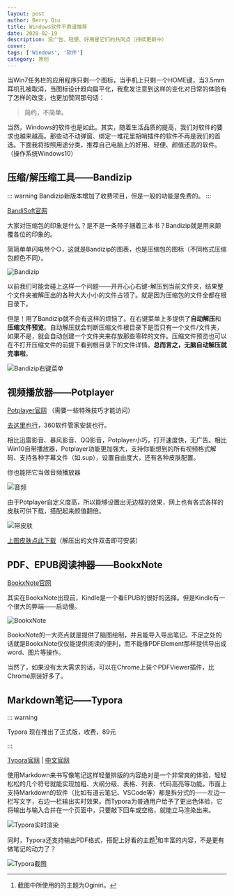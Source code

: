 ```yaml
---
layout: post
author: Berry Qiu
title: Windows软件不靠谱推荐
date: 2020-02-19
description: 没广告、轻便、好用是它们的共同点（持续更新中）
cover: 
tags: ['Windows', '软件']
category: 原创
---
```


当Win7任务栏的应用程序只剩一个图标，当手机上只剩一个HOME键，当3.5mm耳机孔被取消，当图标设计趋向扁平化，我愈发注意到这样的变化对日常的体验有了怎样的改变，也更加赞同那句话：

> 简约，不简单。

当然，Windows的软件也是如此。其实，随着生活品质的提高，我们对软件的要求也越来越高。那些动不动弹窗、绑定一堆花里胡哨插件的软件不再是我们的首选。下面我将按照用途分类，推荐自己电脑上的好用、轻便、颜值还高的软件。（操作系统Windows10）

## 压缩/解压缩工具——Bandizip

::: warning
Bandizip新版本增加了收费项目，但是一般的功能是免费的。
:::

[BandiSoft官网](http://www.bandisoft.com/)

大家对压缩包的印象是什么？是不是一条带子捆着三本书？Bandizip就是用来颠覆各位的印象的。

简简单单闪电带个○，这就是Bandizip的图表，也是压缩包的图标（不同格式压缩包颜色不同）。

![Bandizip](https://markdown-img-1306901910.cos.ap-nanjing.myqcloud.com/20220729142413.png)

以前我们可能会碰上这样一个问题——开开心心右键-解压到当前文件夹，结果整个文件夹被解压出的各种大大小小的文件占领了。就是因为压缩包的文件全都在根目录下。

但是！用了Bandizip就不会有这样的烦恼了。在右键菜单上多提供了**自动解压**和**压缩文件预览**。自动解压就会判断压缩文件根目录下是否只有一个文件/文件夹，如果不是，就会自动创建一个文件夹来存放那些零碎的文件。压缩文件预览也可以在不打开压缩文件的前提下看到根目录下的文件详情。**总而言之，无脑自动解压就完事啦**。

![Bandizip右键菜单](https://markdown-img-1306901910.cos.ap-nanjing.myqcloud.com/20220729142438.png)

## 视频播放器——Potplayer

[Potplayer官网](https://potplayer.daum.net/) （需要一些特殊技巧才能访问）

[去这里也行](https://potplayer.org/)，360软件管家安装也行。

相比迅雷影音、暴风影音、QQ影音，Potplayer小巧，打开速度快，无广告。相比Win10自带播放器，Potplayer功能更加强大，支持你能想到的所有视频格式解码、支持各种字幕文件（如.sup），设置自由度大，还有各种皮肤配置。

你也能把它当做音频播放器

![音频](https://markdown-img-1306901910.cos.ap-nanjing.myqcloud.com/20220729142501.png)

由于Potplayer自定义度高，所以能够设置出无边框的效果，网上也有各式各样的皮肤可供下载，搭配起来颜值翻倍。

![带皮肤](https://markdown-img-1306901910.cos.ap-nanjing.myqcloud.com/20220729142518.png)

[上图皮肤点此下载](https://daumpotplayer.com/wp-content/uploads/2014/11/potplayer_skin__thesimplething_2_0_by_flydonkey-d7cd80g.zip)（解压出的文件双击即可安装）

## PDF、EPUB阅读神器——BookxNote

[BookxNote官网](http://www.bookxnote.com/)

其实在BookxNote出现前，Kindle是一个看EPUB的很好的选择。但是Kindle有一个很大的弊端——启动慢。

![BookxNote](https://markdown-img-1306901910.cos.ap-nanjing.myqcloud.com/20220729142540.png)

BookxNote的一大亮点就是提供了脑图绘制，并且能导入导出笔记。不足之处的话就是BookxNote仅仅能提供阅读的便利，而不能像PDFElement那样提供导出成word、图片等操作。

当然了，如果没有太大需求的话，可以在Chrome上装个PDFViewer插件，比Chrome原装好多了。

## Markdown笔记——Typora

::: warning

Typora 现在推出了正式版，收费，89元

:::

[Typora官网](https://www.typora.io/) | [中文官网](https://typoraio.cn/)

使用Markdown来书写像笔记这样轻量排版的内容绝对是一个非常爽的体验，轻轻松松的几个符号就能实现加粗、大纲分级、表格、列表、代码高亮等功能。市面上支持Markdown的软件（比如有道云笔记、VSCode等）都是拆分式的——左边一栏写文字，右边一栏输出实时效果。而Typora为普通用户给予了更出色体验，它将输出与输入合并在一个页面中，只要敲下回车或空格，就能立马渲染出来。

![Typora实时渲染](https://markdown-img-1306901910.cos.ap-nanjing.myqcloud.com/20200228212905.gif)

同时，Typora还支持输出PDF格式，搭配上好看的主题[^1]和丰富的内容，不是更有做笔记的动力了？

![Typora截图](https://markdown-img-1306901910.cos.ap-nanjing.myqcloud.com/20220729142831.png)

[^1]:截图中所使用的的主题为Oginiri。
